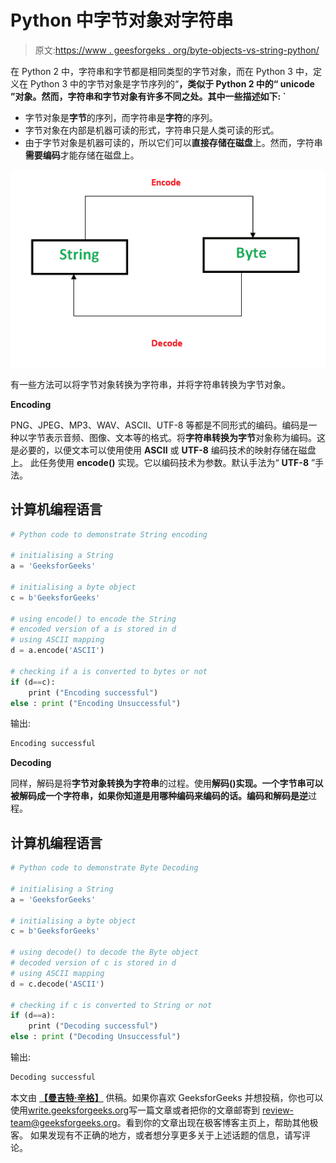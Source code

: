 # Python 中字节对象对字符串

> 原文:[https://www . geesforgeks . org/byte-objects-vs-string-python/](https://www.geeksforgeeks.org/byte-objects-vs-string-python/)

在 Python 2 中，字符串和字节都是相同类型的字节对象，而在 Python 3 中，定义在 Python 3 中的字节对象是字节序列的“**，类似于 Python 2 中的“ **unicode** ”对象。然而，字符串和字节对象有许多不同之处。其中一些描述如下:
`** 

*   字节对象是**字节**的序列，而字符串是**字符**的序列。
*   字节对象在内部是机器可读的形式，字符串只是人类可读的形式。
*   由于字节对象是机器可读的，所以它们可以**直接存储在磁盘**上。然而，字符串**需要编码**才能存储在磁盘上。

![string vs byte in python](img/fa3adc9c887330e34f326409ec0a19ed.png)

有一些方法可以将字节对象转换为字符串，并将字符串转换为字节对象。

**Encoding**

PNG、JPEG、MP3、WAV、ASCII、UTF-8 等都是不同形式的编码。编码是一种以字节表示音频、图像、文本等的格式。将**字符串转换为字节**对象称为编码。这是必要的，以便文本可以使用使用 **ASCII** 或 **UTF-8** 编码技术的映射存储在磁盘上。
此任务使用 **encode()** 实现。它以编码技术为参数。默认手法为“ **UTF-8** ”手法。

## 计算机编程语言

```py
# Python code to demonstrate String encoding

# initialising a String
a = 'GeeksforGeeks'

# initialising a byte object
c = b'GeeksforGeeks'

# using encode() to encode the String
# encoded version of a is stored in d
# using ASCII mapping
d = a.encode('ASCII')

# checking if a is converted to bytes or not
if (d==c):
    print ("Encoding successful")
else : print ("Encoding Unsuccessful")
```

输出:

```py
Encoding successful
```

**Decoding**

同样，解码是将**字节对象转换为字符串**的过程。使用**解码()**实现。一个字节串可以被解码成一个字符串，如果你知道是用哪种编码来编码的话。编码和解码是**逆**过程。

## 计算机编程语言

```py
# Python code to demonstrate Byte Decoding

# initialising a String
a = 'GeeksforGeeks'

# initialising a byte object
c = b'GeeksforGeeks'

# using decode() to decode the Byte object
# decoded version of c is stored in d
# using ASCII mapping
d = c.decode('ASCII')

# checking if c is converted to String or not
if (d==a):
    print ("Decoding successful")
else : print ("Decoding Unsuccessful")
```

输出:

```py
Decoding successful
```

本文由 [**【曼吉特·辛格】**](https://auth.geeksforgeeks.org/profile.php?user=manjeet_04&list=practice) 供稿。如果你喜欢 GeeksforGeeks 并想投稿，你也可以使用[write.geeksforgeeks.org](https://write.geeksforgeeks.org)写一篇文章或者把你的文章邮寄到 review-team@geeksforgeeks.org。看到你的文章出现在极客博客主页上，帮助其他极客。
如果发现有不正确的地方，或者想分享更多关于上述话题的信息，请写评论。